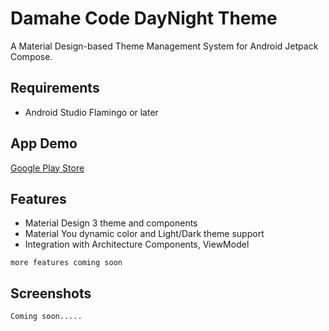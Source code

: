 # Damahe Code DayNight Theme
A Material Design-based Theme Management System for Android Jetpack Compose.

## Requirements
- Android Studio Flamingo or later

## App Demo
[Google Play Store](https://play.google.com/store/apps/details?id=com.code.damahe.jetpack.compose.ui)

## Features
* Material Design 3 theme and components
* Material You dynamic color and Light/Dark theme support
* Integration with Architecture Components, ViewModel

```more features coming soon```

## Screenshots
```Coming soon.....```



